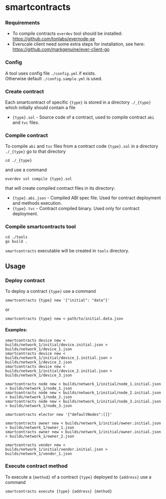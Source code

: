 # smartcontracts

### Requirements
* To compile contracts `everdev` tool should be installed: https://github.com/tonlabs/evernode-se
* Everscale client need some extra steps for installation, see here: https://github.com/markgenuine/ever-client-go

### Config
A tool uses config file `./config.yml` if exists. \
Otherwise default `./config.sample.yml` is used.

### Create contract
Each smartcontract of specific `{type}` is stored in a directory `./_{type}` which initially should contain a file
* `{type}.sol` - Source code of a contract, used to compile contract `abi` and `tvc` files.

### Compile contract
To compile `abi` and `tvc` files from a contract code `{type}.sol` in a directory `./_{type}` go to that directory
```
cd ./_{type}
```
and use a command 
```
everdev sol compile {type}.sol
```
that will create compiled contract files in its directory:
* `{type}.abi.json` - Compiled ABI spec file. Used for contract deployment and methods execution.
* `{type}.tvc` - Contract compiled binary. Used only for contract deployment.

### Compile smartcontracts tool
```
cd ./tools
go build .
```
`smartcontracts` executable will be created in `tools` directory.

## Usage

### Deploy contract
To deploy a contract `{type}` use a command
```
smartcontracts {type} new '{"initial": "data"}'
```
or
```
smartcontracts {type} new < path/to/initial.data.json
```
#### Examples:
```
smartcontracts device new < builds/network_1/initial/device.initial.json > builds/network_1/device_1.json
smartcontracts device new < builds/network_1/initial/device_1.initial.json > builds/network_1/device_2.json
smartcontracts device new < builds/network_1/initial/device_2.initial.json > builds/network_1/device_3.json

smartcontracts node new < builds/network_1/initial/node_1.initial.json > builds/network_1/node_1.json
smartcontracts node new < builds/network_1/initial/node_2.initial.json > builds/network_1/node_2.json
smartcontracts node new < builds/network_1/initial/node_3.initial.json > builds/network_1/node_3.json

smartcontracts elector new '{"defaultNodes":[]}'

smartcontracts owner new < builds/network_1/initial/owner.initial.json > builds/network_1/owner_1.json
smartcontracts owner new < builds/network_1/initial/owner.initial.json > builds/network_1/owner_2.json

smartcontracts vendor new < builds/network_1/initial/vendor.initial.json > builds/network_1/vendor_1.json
```

### Execute contract method
To execute a `{method}` of a contract `{type}` deployed to `{address}` use a command
```
smartcontracts execute {type} {address} {method}
```
